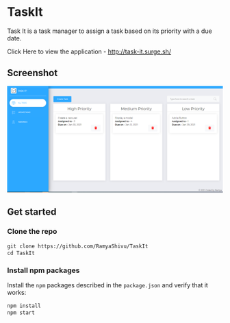 # TaskIt
Task It is a task manager to assign a task based on its priority with a due date.

Click Here to view the application - http://task-it.surge.sh/

## Screenshot

![Screenshot](https://github.com/RamyaShivu/TaskIt/blob/master/task-it.PNG?raw=true)

## Get started

### Clone the repo

```shell
git clone https://github.com/RamyaShivu/TaskIt
cd TaskIt
```

### Install npm packages

Install the `npm` packages described in the `package.json` and verify that it works:

```shell
npm install
npm start
```

